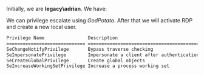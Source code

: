 Initially, we are **legacy\adrian**.
We have:


We can privilege escalate using *GodPotato*.
After that we will activate RDP and create a new local user.
```sh
Privilege Name                Description                               State   
============================= ========================================= ========
SeChangeNotifyPrivilege       Bypass traverse checking                  Enabled 
SeImpersonatePrivilege        Impersonate a client after authentication Enabled 
SeCreateGlobalPrivilege       Create global objects                     Enabled 
SeIncreaseWorkingSetPrivilege Increase a process working set            Disabled
```
